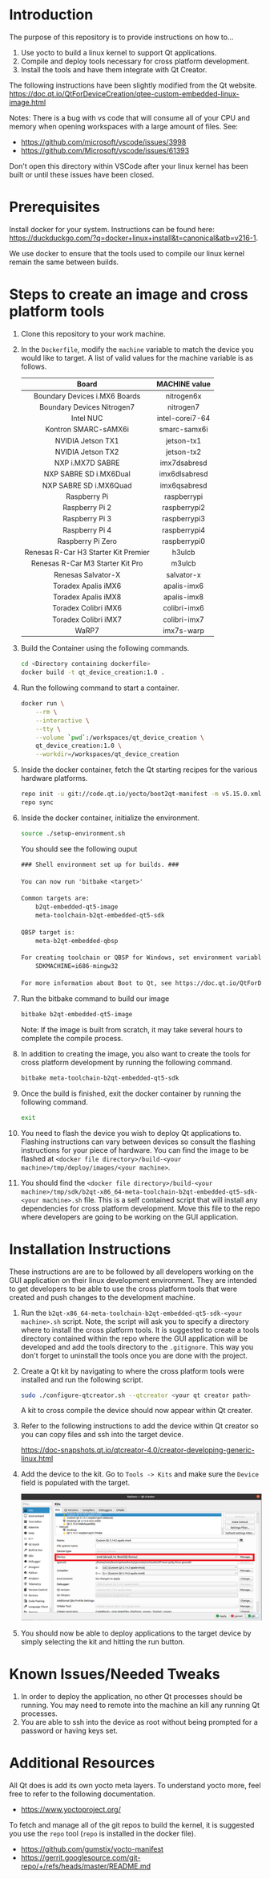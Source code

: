 # Introduction
The purpose of this repository is to provide instructions on how to...
1. Use yocto to build a linux kernel to support Qt applications.
2. Compile and deploy tools necessary for cross platform development.
3. Install the tools and have them integrate with Qt Creator.

The following instructions have been slightly modified from the Qt website.
https://doc.qt.io/QtForDeviceCreation/qtee-custom-embedded-linux-image.html

Notes:
There is a bug with vs code that will consume all of your CPU and memory when opening workspaces with a large amount of files.
See:
- https://github.com/microsoft/vscode/issues/3998
- https://github.com/Microsoft/vscode/issues/61393

Don't open this directory within VSCode after your linux kernel has been built or until these issues have been closed.

# Prerequisites
Install docker for your system. Instructions can be found here: https://duckduckgo.com/?q=docker+linux+install&t=canonical&atb=v216-1.

We use docker to ensure that the tools used to compile our linux kernel remain the same between builds.


# Steps to create an image and cross platform tools
1. Clone this repository to your work machine.
2. In the `Dockerfile`, modify the `machine` variable to match the device you would like to target. A list of valid values for the machine variable is as follows.

    |                Board                 |  MACHINE value  |
    | :----------------------------------: | :-------------: |
    |    Boundary Devices i.MX6 Boards     |   nitrogen6x    |
    |      Boundary Devices Nitrogen7      |    nitrogen7    |
    |              Intel NUC               | intel-corei7-64 |
    |         Kontron SMARC-sAMX6i         |  smarc-samx6i   |
    |          NVIDIA Jetson TX1           |   jetson-tx1    |
    |          NVIDIA Jetson TX2           |   jetson-tx2    |
    |           NXP i.MX7D SABRE           |  imx7dsabresd   |
    |        NXP SABRE SD i.MX6Dual        |  imx6dlsabresd  |
    |        NXP SABRE SD i.MX6Quad        |  imx6qsabresd   |
    |             Raspberry Pi             |   raspberrypi   |
    |            Raspberry Pi 2            |  raspberrypi2   |
    |            Raspberry Pi 3            |  raspberrypi3   |
    |            Raspberry Pi 4            |  raspberrypi4   |
    |          Raspberry Pi Zero           |  raspberrypi0   |
    | Renesas R-Car H3 Starter Kit Premier |     h3ulcb      |
    |   Renesas R-Car M3 Starter Kit Pro   |     m3ulcb      |
    |          Renesas Salvator-X          |   salvator-x    |
    |         Toradex Apalis iMX6          |   apalis-imx6   |
    |         Toradex Apalis iMX8          |   apalis-imx8   |
    |         Toradex Colibri iMX6         |  colibri-imx6   |
    |         Toradex Colibri iMX7         |  colibri-imx7   |
    |                WaRP7                 |   imx7s-warp    |

3. Build the Container using the following commands.
   ```bash
   cd <Directory containing dockerfile>
   docker build -t qt_device_creation:1.0 .
   ```
4. Run the following command to start a container.
    ```bash
    docker run \
        --rm \
        --interactive \
        --tty \
        --volume `pwd`:/workspaces/qt_device_creation \
        qt_device_creation:1.0 \
        --workdir=/workspaces/qt_device_creation
    ```
5. Inside the docker container, fetch the Qt starting recipes for the various hardware platforms. 
    ```bash
    repo init -u git://code.qt.io/yocto/boot2qt-manifest -m v5.15.0.xml
    repo sync
    ```
6. Inside the docker container, initialize the environment.

    ```bash
    source ./setup-environment.sh
    ```
    You should see the following ouput

    ```txt
    ### Shell environment set up for builds. ###

    You can now run 'bitbake <target>'

    Common targets are:
        b2qt-embedded-qt5-image
        meta-toolchain-b2qt-embedded-qt5-sdk

    QBSP target is:
        meta-b2qt-embedded-qbsp

    For creating toolchain or QBSP for Windows, set environment variable before running bitbake:
        SDKMACHINE=i686-mingw32

    For more information about Boot to Qt, see https://doc.qt.io/QtForDeviceCreation/
    ```
 
7. Run the bitbake command to build our image
    ```bash
    bitbake b2qt-embedded-qt5-image
    ```
    Note: If the image is built from scratch, it may take several hours to complete the compile process.

8. In addition to creating the image, you also want to create the tools for cross platform development by running the following command.

    ```bash
    bitbake meta-toolchain-b2qt-embedded-qt5-sdk
    ```

9.  Once the build is finished, exit the docker container by running the following command.
    ```bash
    exit
    ```

10. You need to flash the device you wish to deploy Qt applications to. Flashing instructions can vary between devices so consult the flashing instructions for your piece of hardware. You can find the image to be flashed at  `<docker file directory>/build-<your machine>/tmp/deploy/images/<your machine>`.

11. You should find the `<docker file directory>/build-<your machine>/tmp/sdk/b2qt-x86_64-meta-toolchain-b2qt-embedded-qt5-sdk-<your machine>.sh` file. This is a self contained script that will install any dependencies for cross platform development. Move this file to the repo where developers are going to be working on the GUI application.

# Installation Instructions
These instructions are are to be followed by all developers working on the GUI application on their linux development environment. They are intended to get developers to be able to use the cross platform tools that were created and push changes to the development machine.

1. Run the `b2qt-x86_64-meta-toolchain-b2qt-embedded-qt5-sdk-<your machine>.sh` script. Note, the script will ask you to specify a directory where to install the cross platform tools. It is suggested to create a tools directory contained within the repo where the GUI application will be developed and add the tools directory to the `.gitignore`. This way you don't forget to uninstall the tools once you are done with the project.

2. Create a Qt kit by navigating to where the cross platform tools were installed and run the following script. 
    ```bash
    sudo ./configure-qtcreator.sh --qtcreator <your qt creator path>
    ```
    A kit to cross compile the device should now appear within Qt creater.

3. Refer to the following instructions to add the device within Qt creator so you can copy files and ssh into the target device.

    https://doc-snapshots.qt.io/qtcreator-4.0/creator-developing-generic-linux.html

4. Add the device to the kit. Go to `Tools -> Kits` and make sure the `Device` field is populated with the target.

    ![deviceToKit](images/deviceToKit.png)

5. You should now be able to deploy applications to the target device by simply selecting the kit and hitting the run button. 

# Known Issues/Needed Tweaks
1. In order to deploy the application, no other Qt processes should be running. You may need to remote into the machine an kill any running Qt processes.
2. You are able to ssh into the device as root without being prompted for a password or having keys set.


# Additional Resources

All Qt does is add its own yocto meta layers. To understand yocto more, feel free to refer to the following documentation.
- https://www.yoctoproject.org/

To fetch and manage all of the git repos to build the kernel, it is suggested you use the `repo` tool (`repo` is installed in the docker file). 
- https://github.com/gumstix/yocto-manifest
- https://gerrit.googlesource.com/git-repo/+/refs/heads/master/README.md

